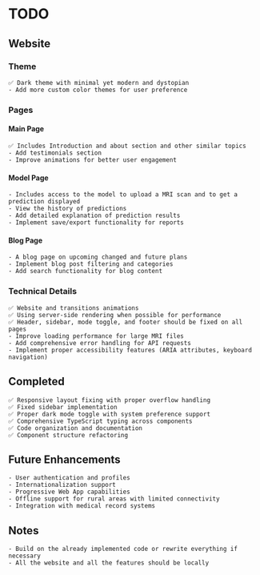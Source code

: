 # TODO

## Website

### Theme

    ✅ Dark theme with minimal yet modern and dystopian
    - Add more custom color themes for user preference

### Pages

#### Main Page

    ✅ Includes Introduction and about section and other similar topics
    - Add testimonials section
    - Improve animations for better user engagement

#### Model Page

    - Includes access to the model to upload a MRI scan and to get a prediction displayed
    - View the history of predictions
    - Add detailed explanation of prediction results
    - Implement save/export functionality for reports

#### Blog Page

    - A blog page on upcoming changed and future plans
    - Implement blog post filtering and categories
    - Add search functionality for blog content

### Technical Details

    ✅ Website and transitions animations
    ✅ Using server-side rendering when possible for performance
    ✅ Header, sidebar, mode toggle, and footer should be fixed on all pages
    - Improve loading performance for large MRI files
    - Add comprehensive error handling for API requests
    - Implement proper accessibility features (ARIA attributes, keyboard navigation)

## Completed

    ✅ Responsive layout fixing with proper overflow handling
    ✅ Fixed sidebar implementation
    ✅ Proper dark mode toggle with system preference support
    ✅ Comprehensive TypeScript typing across components
    ✅ Code organization and documentation
    ✅ Component structure refactoring

## Future Enhancements

    - User authentication and profiles
    - Internationalization support
    - Progressive Web App capabilities
    - Offline support for rural areas with limited connectivity
    - Integration with medical record systems

## Notes

    - Build on the already implemented code or rewrite everything if necessary
    - All the website and all the features should be locally
